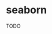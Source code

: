 # seaborn

<!--
https://app.pluralsight.com/library/courses/seaborn-visualizing-statistical-data/table-of-contents
https://app.pluralsight.com/library/courses/build-first-data-visualization-seaborn/table-of-contents
https://app.pluralsight.com/library/courses/pandas-playbook-visualization/table-of-contents

https://www.linkedin.com/learning/pandas-essential-training/welcome
https://www.linkedin.com/learning/python-functions-for-data-science/python-functions-you-should-know
https://www.linkedin.com/learning/python-for-data-visualization/effectively-present-data-with-python
https://www.linkedin.com/learning/python-functions-for-data-science/python-functions-you-should-know
-->

TODO
